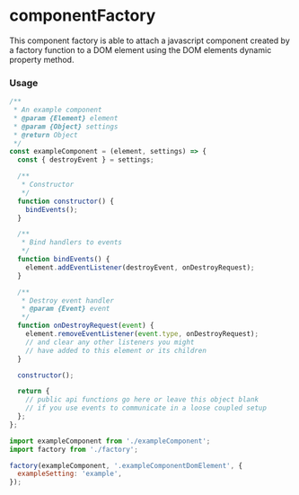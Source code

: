 # componentFactory

This component factory is able to attach a javascript component created by a factory function to a DOM element using the DOM elements dynamic property method.

### Usage

```javascript
/**
 * An example component
 * @param {Element} element
 * @param {Object} settings
 * @return Object
 */
const exampleComponent = (element, settings) => {
  const { destroyEvent } = settings;

  /**
   * Constructor
   */
  function constructor() {
    bindEvents();
  }

  /**
   * Bind handlers to events
   */
  function bindEvents() {
    element.addEventListener(destroyEvent, onDestroyRequest);
  }

  /**
   * Destroy event handler
   * @param {Event} event
   */
  function onDestroyRequest(event) {
    element.removeEventListener(event.type, onDestroyRequest);
    // and clear any other listeners you might
    // have added to this element or its children
  }

  constructor();

  return {
    // public api functions go here or leave this object blank
    // if you use events to communicate in a loose coupled setup
  };
};

```

```javascript
import exampleComponent from './exampleComponent';
import factory from './factory';

factory(exampleComponent, '.exampleComponentDomElement', {
  exampleSetting: 'example',
});
```
